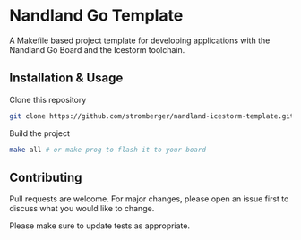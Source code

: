 # Nandland Go Template

A Makefile based project template for developing applications with the Nandland Go Board and the Icestorm toolchain.
## Installation & Usage

Clone this repository

```bash
git clone https://github.com/stromberger/nandland-icestorm-template.git example-project
```
Build the project
```bash
make all # or make prog to flash it to your board
```

## Contributing
Pull requests are welcome. For major changes, please open an issue first to discuss what you would like to change.

Please make sure to update tests as appropriate.

